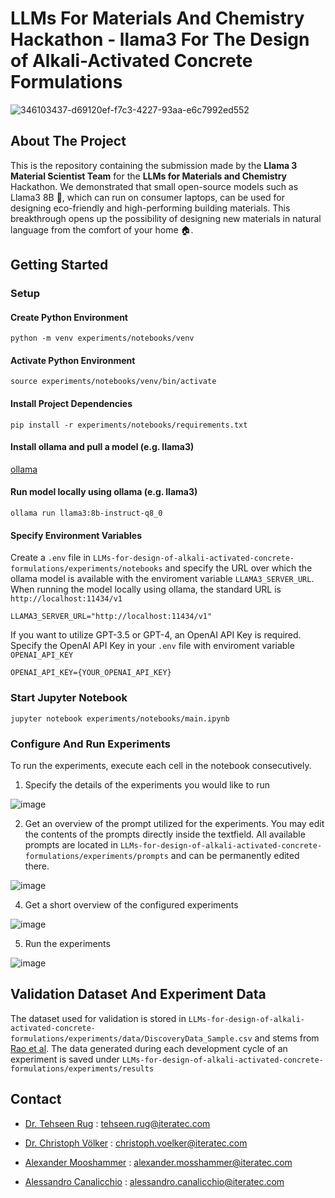 # LLMs For Materials And Chemistry Hackathon - llama3 For The Design of Alkali-Activated Concrete Formulations

![346103437-d69120ef-f7c3-4227-93aa-e6c7992ed552](https://github.com/user-attachments/assets/71294035-aff0-4648-a313-8b08db996c04)

## About The Project

This is the repository containing the submission made by the **Llama 3 Material Scientist Team** for the **LLMs for Materials and Chemistry** Hackathon. We demonstrated that small open-source models such as Llama3 8B 🐑, which can run on consumer laptops, can be used for designing eco-friendly and high-performing building materials. This breakthrough opens up the possibility of designing new materials in natural language from the comfort of your home 🏠.

## Getting Started

### Setup

#### Create Python Environment 

```
python -m venv experiments/notebooks/venv
```

#### Activate Python Environment

```
source experiments/notebooks/venv/bin/activate
```

#### Install Project Dependencies 

```
pip install -r experiments/notebooks/requirements.txt
```

#### Install ollama and pull a model (e.g. llama3)

[ollama](https://github.com/ollama/ollama)

#### Run model locally using ollama (e.g. llama3)

```
ollama run llama3:8b-instruct-q8_0
```

#### Specify Environment Variables

Create a `.env` file in `LLMs-for-design-of-alkali-activated-concrete-formulations/experiments/notebooks` and specify the URL over which the ollama model is available with the enviroment variable `LLAMA3_SERVER_URL`. When running the model locally using ollama, the standard URL is `http://localhost:11434/v1`

```
LLAMA3_SERVER_URL="http://localhost:11434/v1"
```

If you want to utilize GPT-3.5 or GPT-4, an OpenAI API Key is required. Specify the OpenAI API Key in your `.env` file with enviroment variable `OPENAI_API_KEY`

```
OPENAI_API_KEY={YOUR_OPENAI_API_KEY}
```

### Start Jupyter Notebook

```
jupyter notebook experiments/notebooks/main.ipynb
```

### Configure And Run Experiments

To run the experiments, execute each cell in the notebook consecutively. 

1. Specify the details of the experiments you would like to run

![image](https://github.com/sandrocan/LLMs-for-design-of-alkali-activated-concrete-formulations/assets/53880336/0a5d5c62-0269-42fe-86a4-e9e78a9571cc)

2. Get an overview of the prompt utilized for the experiments. You may edit the contents of the prompts directly inside the textfield. All available prompts are located in `LLMs-for-design-of-alkali-activated-concrete-formulations/experiments/prompts` and can be permanently edited there.

![image](https://github.com/sandrocan/LLMs-for-design-of-alkali-activated-concrete-formulations/assets/53880336/a9d39a15-282c-4c52-a618-02641db27015)

4. Get a short overview of the configured experiments

![image](https://github.com/sandrocan/LLMs-for-design-of-alkali-activated-concrete-formulations/assets/53880336/ef0ce7f6-8830-40bb-a4e4-8dac00369740)

5. Run the experiments

![image](https://github.com/sandrocan/LLMs-for-design-of-alkali-activated-concrete-formulations/assets/53880336/ace0ea7b-a5e6-4bca-b063-c1c1d2c10d50)


## Validation Dataset And Experiment Data

The dataset used for validation is stored in `LLMs-for-design-of-alkali-activated-concrete-formulations/experiments/data/DiscoveryData_Sample.csv` and stems from [Rao et al](https://www.tandfonline.com/doi/abs/10.1080/14488353.2018.1450716). The data generated during each development cycle of an experiment is saved under `LLMs-for-design-of-alkali-activated-concrete-formulations/experiments/results`

## Contact

- [Dr. Tehseen Rug](https://github.com/RugTehseen) : tehseen.rug@iteratec.com 

- [Dr. Christoph Völker](https://github.com/iterateccvoelker) : christoph.voelker@iteratec.com

- [Alexander Mooshammer](https://github.com/mosshammer) : alexander.mosshammer@iteratec.com

- [Alessandro Canalicchio](https://github.com/sandrocan) : alessandro.canalicchio@iteratec.com







